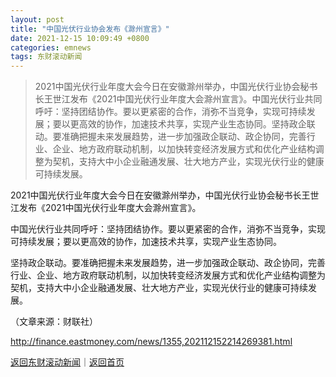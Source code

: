 ```yaml
---
layout: post
title: "中国光伏行业协会发布《滁州宣言》"
date: 2021-12-15 10:09:49 +0800
categories: emnews
tags: 东财滚动新闻
---
```

> 2021中国光伏行业年度大会今日在安徽滁州举办，中国光伏行业协会秘书长王世江发布《2021中国光伏行业年度大会滁州宣言》。中国光伏行业共同呼吁：坚持团结协作。要以更紧密的合作，消弥不当竞争，实现可持续发展；要以更高效的协作，加速技术共享，实现产业生态协同。坚持政企联动。要准确把握未来发展趋势，进一步加强政企联动、政企协同，完善行业、企业、地方政府联动机制，以加快转变经济发展方式和优化产业结构调整为契机，支持大中小企业融通发展、壮大地方产业，实现光伏行业的健康可持续发展。

<p>2021中国光伏行业年度大会今日在安徽滁州举办，中国光伏行业协会秘书长王世江发布《2021中国光伏行业年度大会滁州宣言》。</p>
 <p>中国光伏行业共同呼吁：坚持团结协作。要以更紧密的合作，消弥不当竞争，实现可持续发展；要以更高效的协作，加速技术共享，实现产业生态协同。</p>
 <p>坚持政企联动。要准确把握未来发展趋势，进一步加强政企联动、政企协同，完善行业、企业、地方政府联动机制，以加快转变经济发展方式和优化产业结构调整为契机，支持大中小企业融通发展、壮大地方产业，实现光伏行业的健康可持续发展。</p><p class="em_media">（文章来源：财联社）</p>

<http://finance.eastmoney.com/news/1355,202112152214269381.html>

[返回东财滚动新闻](//finews.withounder.com/emnews/)｜[返回首页](//finews.withounder.com/)